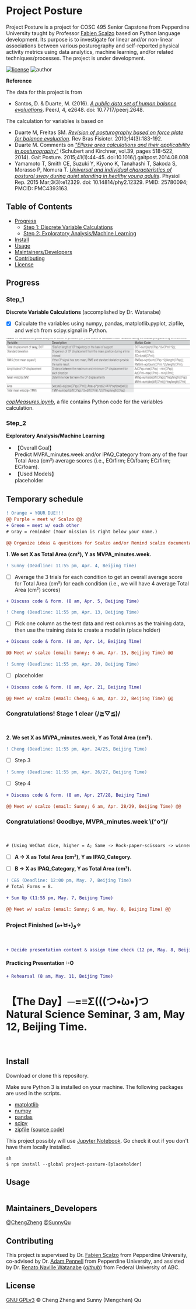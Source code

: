 # Project Posture

Project Posture is a project for COSC 495 Senior Capstone from Pepperdine University taught by Professor [Fabien Scalzo](http://web.cs.ucla.edu/~fab/) based on Python language development. Its purpose is to investigate for linear and/or non-linear associations between various posturography and self-reported physical activity metrics using data analytics, machine learning, and/or related techniques/processes. The project is under development.

[![license](https://img.shields.io/github/license/chengmeowz/project-posture.svg)](https://github.com/chengmeowz/project-posture/blob/main/LICENSE)
![author](https://img.shields.io/badge/Author-Cheng&Sunny-blue.svg)

**Reference**

The data for this project is from 
* Santos, D. & Duarte, M. (2016). [*A public data set of human balance evaluations*](https://peerj.com/articles/2648/). PeerJ, 4, e2648. doi: 10.7717/peerj.2648.

The calculation for variables is based on 
* Duarte M, Freitas SM. [*Revision of posturography based on force plate for balance evaluation*](http://www.scielo.br/pdf/rbfis/v14n3/en_03.pdf). Rev Bras Fisioter. 2010;14(3):183-192.
* Duarte M. Comments on [*"Ellipse area calculations and their applicability in posturography"*](http://citeseerx.ist.psu.edu/viewdoc/download?doi=10.1.1.659.1973&rep=rep1&type=pdf) (Schubert and Kirchner, vol.39, pages 518-522, 2014). Gait Posture. 2015;41(1):44-45. doi:10.1016/j.gaitpost.2014.08.008
* Yamamoto T, Smith CE, Suzuki Y, Kiyono K, Tanahashi T, Sakoda S, Morasso P, Nomura T. [*Universal and individual characteristics of postural sway during quiet standing in healthy young adults*](https://pubmed.ncbi.nlm.nih.gov/25780094/). Physiol Rep. 2015 Mar;3(3):e12329. doi: 10.14814/phy2.12329. PMID: 25780094; PMCID: PMC4393163.

## Table of Contents

- [Progress](#progress)
   	- [Step 1: Discrete Variable Calculations](#step_1)
   	- [Step 2: Exploratory Analysis/Machine Learning](#step_2)
- [Install](#install)
- [Usage](#usage)
- [Maintainers/Developers](#maintainers_developers)
- [Contributing](#contributing)
- [License](#license)

## Progress

### Step_1
**Discrete Variable Calculations** (accomplished by Dr. Watanabe)

- [X] Calculate the variables using numpy, pandas, matplotlib.pyplot, zipfile, and welch from scipy.signal in Python.

![alt text](https://github.com/chengmeowz/project-posture/blob/main/extra/variables_calculation.jpg?raw=true)

[*copMeasures.ipynb*](https://colab.research.google.com/drive/1oOHwtgAxazdcARhygBb5DLKYAf-HDTT8?usp=sharing#scrollTo=8MrFIHv6OpQu), a file contains Python code for the variables calculation.

### Step_2
**Exploratory Analysis/Machine Learning**

* 【Overall Goal】<br/>Predict MVPA_minutes.week and/or IPAQ_Category from any of the four Total Area (cm²) average scores (i.e., EO/firm; EO/foam; EC/firm; EC/foam).
* 【Used Models】<br/>placeholder

<h2>Temporary schedule</h2>

```diff 
! Orange = YOUR DUE!!! 
@@ Purple = meet w/ Scalzo @@ 
+ Green = meet w/ each other 
# Gray = reminder (Your mission is right below your name.)
```

```diff
@@ Organize ideas & questions for Scalzo and/or Remind scalzo documentation(email: Cheng; Mar. 31, Beijing Time) @@
```
**1. We set X as Total Area (cm²), Y as MVPA_minutes.week.**
```diff
! Sunny (Deadline: 11:55 pm, Apr. 4, Beijing Time)
```
- [ ] Average the 3 trials for each condition to get an overall average score for Total Area (cm²) for each condition (i.e., we will have 4 average Total Area (cm²) scores) 
```diff 
+ Discuss code & form. (8 am, Apr. 5, Beijing Time)
```
```diff
! Cheng (Deadline: 11:55 pm, Apr. 13, Beijing Time)
```
- [ ] Pick one column as the test data and rest columns as the training data, then use the training data to create a model in (place holder)
```diff 
+ Discuss code & form. (8 am, Apr. 14, Beijing Time)
```
```diff
@@ Meet w/ scalzo (email: Sunny; 6 am, Apr. 15, Beijing Time) @@
```
```diff
! Sunny (Deadline: 11:55 pm, Apr. 20, Beijing Time)
```
- [ ] placeholder
```diff 
+ Discuss code & form. (8 am, Apr. 21, Beijing Time)
```
```diff
@@ Meet w/ scalzo (email: Cheng; 6 am, Apr. 22, Beijing Time) @@
```

<h3>Congratulations! Stage 1 clear (/≧▽≦)/</h3><br/>

**2. We set X as MVPA_minutes.week, Y as Total Area (cm²).**
```diff
! Cheng (Deadline: 11:55 pm, Apr. 24/25, Beijing Time)
```
- [ ] Step 3

```diff 
! Sunny (Deadline: 11:55 pm, Apr. 26/27, Beijing Time)
```
- [ ] Step 4
```diff 
+ Discuss code & form. (8 am, Apr. 27/28, Beijing Time)
```
```diff
@@ Meet w/ scalzo (email: Sunny; 6 am, Apr. 28/29, Beijing Time) @@
```

<h3>Congratulations! Goodbye, MVPA_minutes.week \(^o^)/</h3><br/>

```diff 
# (Using WeChat dice, higher = A; Same -> Rock-paper-scissors -> winner = A) 
```

- [ ] **A -> X as Total Area (cm²), Y as IPAQ_Category.**

- [ ] **B -> X as IPAQ_Category, Y as Total Area (cm²).**
```diff
! C&S (Deadline: 12:00 pm, May. 7, Beijing Time)
# Total Forms = 8.
```
```diff
+ Sum Up (11:55 pm, May. 7, Beijing Time)
```
```diff
@@ Meet w/ scalzo (email: Sunny; 6 am, May. 8, Beijing Time) @@
```

<h3>Project Finished (๑•̀ㅂ•́)و✧</h3><br/>

```diff 
+ Decide presentation content & assign time check (12 pm, May. 8, Beijing Time) 
```

<h4>Practicing Presentation :-O </h4>

```diff 
+ Rehearsal (8 am, May. 11, Beijing Time) 
```

<h1>【The Day】─=≡Σ(((つ•̀ω•́)つ <br/>
   Natural Science Seminar, 3 am, May 12, Beijing Time.</h1><br/>

## Install

Download or clone this repository.

Make sure Python 3 is installed on your machine. The following packages are used in the scripts.

* [matplotlib](https://matplotlib.org/)
* [numpy](https://numpy.org/)
* [pandas](https://pandas.pydata.org/)
* [scipy](https://www.scipy.org/)
* [zipfile](https://docs.python.org/3/library/zipfile.html) ([source code](https://github.com/python/cpython/blob/3.9/Lib/zipfile.py))

This project possibly will use [Jupyter Notebook](https://jupyter.org/install). Go check it out if you don't have them locally installed.

```
sh
$ npm install --global project-posture-[placeholder]
```

## Usage

```
```

## Maintainers_Developers

[@ChengZheng](https://github.com/chengmeowz)
[@SunnyQu](https://github.com/suii-bit)

## Contributing

This project is supervised by Dr. [Fabien Scalzo](https://seaver.pepperdine.edu/academics/faculty/fabien-scalzo/) from Pepperdine University, co-advised by Dr. [Adam Pennell](https://seaver.pepperdine.edu/academics/faculty/adam-pennell/) from Pepperdine University, and assisted by Dr. [Renato Naville Watanabe](http://ebm.ufabc.edu.br/docentes/renato/) ([*github*](https://github.com/rnwatanabe)) from Federal University of ABC.

## License

[GNU GPLv3](LICENSE) © Cheng Zheng and Sunny (Mengchen) Qu
